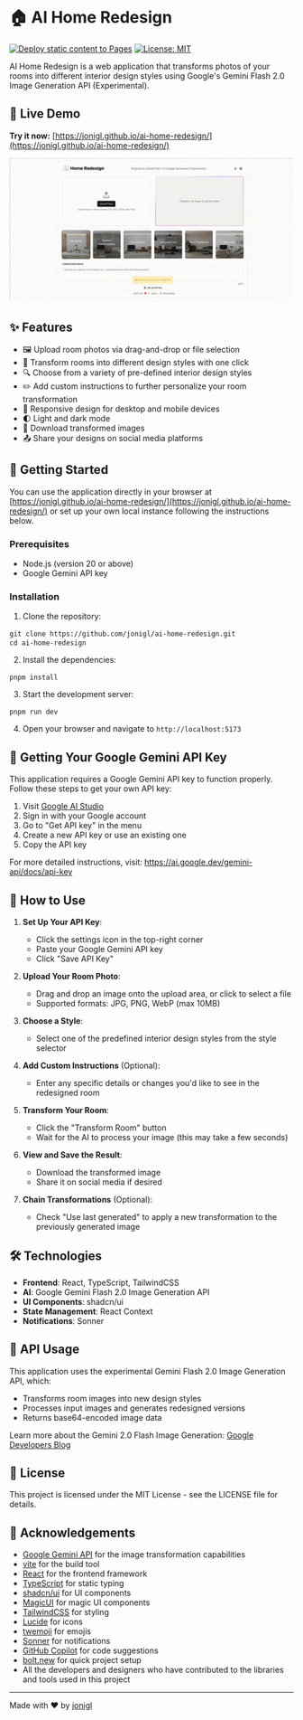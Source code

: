 # 🏠 AI Home Redesign

[![Deploy static content to Pages](https://github.com/jonigl/ai-home-redesign/actions/workflows/github-page-deploy.yml/badge.svg)](https://github.com/jonigl/ai-home-redesign/actions/workflows/github-page-deploy.yml) [![License: MIT](https://img.shields.io/badge/License-MIT-yellow.svg)](https://opensource.org/licenses/MIT) 

AI Home Redesign is a web application that transforms photos of your rooms into different interior design styles using Google's Gemini Flash 2.0 Image Generation API (Experimental).

## 🔗 Live Demo

**Try it now:** [https://jonigl.github.io/ai-home-redesign/](https://jonigl.github.io/ai-home-redesign/)

![AI Home Redesign Demo](misc/ai-home-redesign-cover.gif)

## ✨ Features

- 🖼️ Upload room photos via drag-and-drop or file selection
- 🎨 Transform rooms into different design styles with one click
- 🔍 Choose from a variety of pre-defined interior design styles
- ✏️ Add custom instructions to further personalize your room transformation
- 📱 Responsive design for desktop and mobile devices
- 🌓 Light and dark mode
- 💾 Download transformed images
- 📤 Share your designs on social media platforms

## 🚀 Getting Started

You can use the application directly in your browser at [https://jonigl.github.io/ai-home-redesign/](https://jonigl.github.io/ai-home-redesign/) or set up your own local instance following the instructions below.

### Prerequisites

- Node.js (version 20 or above)
- Google Gemini API key

### Installation

1. Clone the repository:
```
git clone https://github.com/jonigl/ai-home-redesign.git
cd ai-home-redesign
```

2. Install the dependencies:
```
pnpm install
```

3. Start the development server:
```
pnpm run dev
```

4. Open your browser and navigate to `http://localhost:5173`

## 🔑 Getting Your Google Gemini API Key

This application requires a Google Gemini API key to function properly. Follow these steps to get your own API key:

1. Visit [Google AI Studio](https://makersuite.google.com/)
2. Sign in with your Google account
3. Go to "Get API key" in the menu
4. Create a new API key or use an existing one
5. Copy the API key

For more detailed instructions, visit: https://ai.google.dev/gemini-api/docs/api-key

## 📖 How to Use

1. **Set Up Your API Key**:
   - Click the settings icon in the top-right corner
   - Paste your Google Gemini API key
   - Click "Save API Key"

2. **Upload Your Room Photo**:
   - Drag and drop an image onto the upload area, or click to select a file
   - Supported formats: JPG, PNG, WebP (max 10MB)

3. **Choose a Style**:
   - Select one of the predefined interior design styles from the style selector

4. **Add Custom Instructions** (Optional):
   - Enter any specific details or changes you'd like to see in the redesigned room

5. **Transform Your Room**:
   - Click the "Transform Room" button
   - Wait for the AI to process your image (this may take a few seconds)

6. **View and Save the Result**:
   - Download the transformed image
   - Share it on social media if desired

7. **Chain Transformations** (Optional):
   - Check "Use last generated" to apply a new transformation to the previously generated image

## 🛠️ Technologies

- **Frontend**: React, TypeScript, TailwindCSS
- **AI**: Google Gemini Flash 2.0 Image Generation API
- **UI Components**: shadcn/ui
- **State Management**: React Context
- **Notifications**: Sonner

## 🔄 API Usage

This application uses the experimental Gemini Flash 2.0 Image Generation API, which:
- Transforms room images into new design styles
- Processes input images and generates redesigned versions
- Returns base64-encoded image data

Learn more about the Gemini 2.0 Flash Image Generation: [Google Developers Blog](https://developers.googleblog.com/en/experiment-with-gemini-20-flash-native-image-generation/)

## 📄 License

This project is licensed under the MIT License - see the LICENSE file for details.

## 👏 Acknowledgements

- [Google Gemini API](https://ai.google.dev/) for the image transformation capabilities
- [vite](https://vitejs.dev/) for the build tool
- [React](https://reactjs.org/) for the frontend framework
- [TypeScript](https://www.typescriptlang.org/) for static typing
- [shadcn/ui](https://ui.shadcn.com/) for UI components
- [MagicUI](https://magicui.design/) for magic UI components
- [TailwindCSS](https://tailwindcss.com/) for styling
- [Lucide](https://lucide.dev/) for icons
- [twemoji](https://github.com/twitter/twemoji) for emojis
- [Sonner](https://sonner.io/) for notifications
- [GitHub Copilot](https://copilot.github.com/) for code suggestions
- [bolt.new](https://bolt.new/) for quick project setup
- All the developers and designers who have contributed to the libraries and tools used in this project

---

Made with ❤️ by [jonigl](https://github.com/jonigl)
